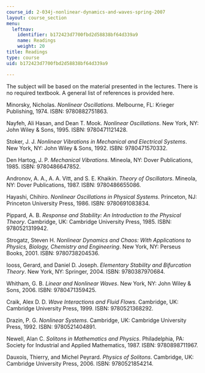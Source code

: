 ```yaml
---
course_id: 2-034j-nonlinear-dynamics-and-waves-spring-2007
layout: course_section
menu:
  leftnav:
    identifier: b172423d7700fbd2d58838bf64d339a9
    name: Readings
    weight: 20
title: Readings
type: course
uid: b172423d7700fbd2d58838bf64d339a9

---
```


The subject will be based on the material presented in the lectures. There is no required textbook. A general list of references is provided here.

Minorsky, Nicholas. _Nonlinear Oscillations_. Melbourne, FL: Krieger Publishing, 1974. ISBN: 9780882751863.

Nayfeh, Ali Hasan, and Dean T. Mook. _Nonlinear Oscillations_. New York, NY: John Wiley & Sons, 1995. ISBN: 9780471121428.

Stoker, J. J. _Nonlinear Vibrations in Mechanical and Electrical Systems_. New York, NY: John Wiley & Sons, 1992. ISBN: 9780471570332.

Den Hartog, J. P. _Mechanical Vibrations_. Mineola, NY: Dover Publications, 1985. ISBN: 9780486647852.

Andronov, A. A., A. A. Vitt, and S. E. Khaikin. _Theory of Oscillators_. Mineola, NY: Dover Publications, 1987. ISBN: 9780486655086.

Hayashi, Chihiro. _Nonlinear Oscillations in Physical Systems_. Princeton, NJ: Princeton University Press, 1986. ISBN: 9780691083834.

Pippard, A. B. _Response and Stability: An Introduction to the Physical Theory_. Cambridge, UK: Cambridge University Press, 1985. ISBN: 9780521319942.

Strogatz, Steven H. _Nonlinear Dynamics and Chaos: With Applications to Physics, Biology, Chemistry and Engineering_. New York, NY: Perseus Books, 2001. ISBN: 9780738204536.

Iooss, Gerard, and Daniel D. Joseph. _Elementary Stability and Bifurcation Theory_. New York, NY: Springer, 2004. ISBN: 9780387970684.

Whitham, G. B. _Linear and Nonlinear Waves_. New York, NY: John Wiley & Sons, 2006. ISBN: 9780471359425.

Craik, Alex D. D. _Wave Interactions and Fluid Flows_. Cambridge, UK: Cambridge University Press, 1999. ISBN: 9780521368292.

Drazin, P. G. _Nonlinear Systems_. Cambridge, UK: Cambridge University Press, 1992. ISBN: 9780521404891.

Newell, Alan C. _Solitons in Mathematics and Physics_. Philadelphia, PA: Society for Industrial and Applied Mathematics, 1987. ISBN: 9780898711967.

Dauxois, Thierry, and Michel Peyrard. _Physics of Solitons_. Cambridge, UK: Cambridge University Press, 2006. ISBN: 9780521854214.